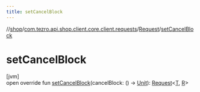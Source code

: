 ```yaml
---
title: setCancelBlock
---
```

//[shop](../../../index.html)/[com.tezro.api.shop.client.core.client.requests](../index.html)/[Request](index.html)/[setCancelBlock](set-cancel-block.html)



# setCancelBlock



[jvm]\
open override fun [setCancelBlock](set-cancel-block.html)(cancelBlock: () -&gt; [Unit](https://kotlinlang.org/api/latest/jvm/stdlib/kotlin/-unit/index.html)): [Request](index.html)&lt;[T](index.html), [R](index.html)&gt;





